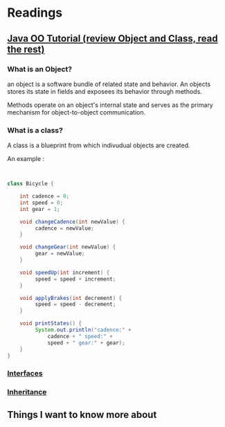 # Readings

## [Java OO Tutorial (review Object and Class, read the rest)](https://docs.oracle.com/javase/tutorial/java/concepts/)

### What is an Object?

an object is a software bundle of related state and behavior.  An objects stores its state in fields and exposees its behavior through methods.

Methods operate on an object's internal state and serves as the primary mechanism for object-to-object communication.

### What is a class?

A class is a blueprint from which indivudual objects are created.

An example :

```java


class Bicycle {

    int cadence = 0;
    int speed = 0;
    int gear = 1;

    void changeCadence(int newValue) {
         cadence = newValue;
    }

    void changeGear(int newValue) {
         gear = newValue;
    }

    void speedUp(int increment) {
         speed = speed + increment;   
    }

    void applyBrakes(int decrement) {
         speed = speed - decrement;
    }

    void printStates() {
         System.out.println("cadence:" +
             cadence + " speed:" + 
             speed + " gear:" + gear);
    }
}

```

### [Interfaces](https://docs.oracle.com/javase/tutorial/java/IandI/createinterface.html)

### [Inheritance](https://docs.oracle.com/javase/tutorial/java/IandI/subclasses.html)

## Things I want to know more about